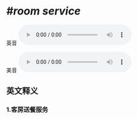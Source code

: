 # ***\#room service*** 
英音
<audio src="./media/room service1_AAC.aac" controls="controls"></audio>

美音
<audio src="./media/room service2_AAC.aac" controls="controls"></audio>



  

英文释义
---
### 1.**客房送餐服务**  


